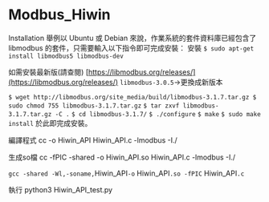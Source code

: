 # Modbus_Hiwin

Installation
舉例以 Ubuntu 或 Debian 來說，作業系統的套件資料庫已經包含了 libmodbus 的套件，只需要輸入以下指令即可完成安裝：
安裝
`$ sudo apt-get install libmodbus5 libmodbus-dev`

如需安裝最新版(請查閱)  [https://libmodbus.org/releases/](https://libmodbus.org/releases/)
`libmodbus-3.0.5`->更換成新版本

`$ wget http://libmodbus.org/site_media/build/libmodbus-3.1.7.tar.gz
 $ sudo chmod 755 libmodbus-3.1.7.tar.gz`
`$ tar zxvf libmodbus-3.1.7.tar.gz -C .`
`$ cd libmodbus-3.1.7/`
`$ ./configure`
`$ make`
`$ sudo make install`
於此即完成安裝。

編譯程式 cc -o Hiwin_API Hiwin_API.c -lmodbus -I./

生成so檔 cc -fPIC -shared -o Hiwin_API.so Hiwin_API.c -lmodbus -I./

`gcc -shared -Wl,-soname,`Hiwin_API`-o` Hiwin_API`.so -fPIC` Hiwin_API`.c`

執行 python3 Hiwin_API_test.py

